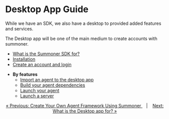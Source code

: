 # Desktop App Guide

While we have an SDK, we also have a desktop to provided added features and services.

The Desktop app will be one of the main medium to create accounts with summoner.

- [What is the Summoner SDK for?](guide_app/what_is.md)
- [Installation](guide_app/installation.md)
- [Create an account and login](guide_app/login.md)
* **By features**
    - [Import an agent to the desktop app](guide_app/features/import_agent.md)
    - [Build your agent dependencies](guide_app/features/build_agent.md) 
    - [Launch your agent](guide_app/features/launch_agent.md) 
    - [Launch a server](guide_app/features/launch_server.md) 

<p align="center">
  <a href="agent_framework.md">&laquo; Previous: Create Your Own Agent Framework Using Summoner </a> &nbsp;&nbsp;&nbsp;|&nbsp;&nbsp;&nbsp; <a href="what_is.md">Next: What is the Desktop app for? &raquo;</a>
</p>